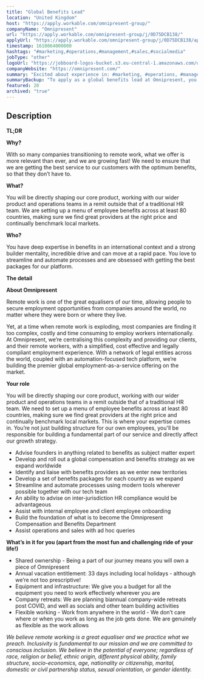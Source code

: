 ```yaml
---
title: "Global Benefits Lead"
location: "United Kingdom"
host: "https://apply.workable.com/omnipresent-group/"
companyName: "Omnipresent"
url: "https://apply.workable.com/omnipresent-group/j/0D75DCB138/"
applyUrl: "https://apply.workable.com/omnipresent-group/j/0D75DCB138/apply/"
timestamp: 1610064000000
hashtags: "#marketing,#operations,#management,#sales,#socialmedia"
jobType: "other"
logoUrl: "https://jobboard-logos-bucket.s3.eu-central-1.amazonaws.com/omnipresent"
companyWebsite: "https://omnipresent.com/"
summary: "Excited about experience in: #marketing, #operations, #management? Check out this job post!"
summaryBackup: "To apply as a global benefits lead at Omnipresent, you preferably need to have some knowledge of: #marketing, #operations, #management."
featured: 20
archived: "true"
---
```


## Description

**TL;DR**

**Why?**

With so many companies transitioning to remote work, what we offer is more relevant than ever, and we are growing fast! We need to ensure that we are getting the best service to our customers with the optimum benefits, so that they don’t have to.

**What?**

You will be directly shaping our core product, working with our wider product and operations teams in a remit outside that of a traditional HR team. We are setting up a menu of employee benefits across at least 80 countries, making sure we find great providers at the right price and continually benchmark local markets.

**Who?**

You have deep expertise in benefits in an international context and a strong builder mentality, incredible drive and can move at a rapid pace. You love to streamline and automate processes and are obsessed with getting the best packages for our platform.

**The detail**

**About Omnipresent**

Remote work is one of the great equalisers of our time, allowing people to secure employment opportunities from companies around the world, no matter where they were born or where they live.

Yet, at a time when remote work is exploding, most companies are finding it too complex, costly and time consuming to employ workers internationally. At Omnipresent, we’re centralising this complexity and providing our clients, and their remote workers, with a simplified, cost effective and legally compliant employment experience. With a network of legal entities across the world, coupled with an automation-focused tech platform, we’re building the premier global employment-as-a-service offering on the market.

**Your role**

You will be directly shaping our core product, working with our wider product and operations teams in a remit outside that of a traditional HR team. We need to set up a menu of employee benefits across at least 80 countries, making sure we find great providers at the right price and continually benchmark local markets. This is where your expertise comes in. You’re not just building structure for our own employees, you'll be responsible for building a fundamental part of our service and directly affect our growth strategy.

*   Advise founders in anything related to benefits as subject matter expert
*   Develop and roll out a global compensation and benefits strategy as we expand worldwide
*   Identify and liaise with benefits providers as we enter new territories
*   Develop a set of benefits packages for each country as we expand
*   Streamline and automate processes using modern tools wherever possible together with our tech team
*   An ability to advise on inter-jurisdiction HR compliance would be advantageous
*   Assist with internal employee and client employee onboarding
*   Build the foundation of what is to become the Omnipresent Compensation and Benefits Department
*   Assist operations and sales with ad hoc queries

**What’s in it for you (apart from the most fun and challenging ride of your life!)**

*   Shared ownership - Being a part of our journey means you will own a piece of Omnipresent
*   Annual vacation entitlement: 33 days including local holidays - although we’re not too prescriptive!
*   Equipment and infrastructure: We give you a budget for all the equipment you need to work effectively wherever you are
*   Company retreats: We are planning biannual company-wide retreats post COVID, and well as socials and other team building activities
*   Flexible working - Work from anywhere in the world - We don’t care where or when you work as long as the job gets done. We are genuinely as flexible as the work allows

_We believe remote working is a great equaliser and we practice what we preach. Inclusivity is fundamental to our mission and we are committed to conscious inclusion. We believe in the potential of everyone; regardless of race, religion or belief, ethnic origin, different physical ability, family structure, socio-economics, age, nationality or citizenship, marital, domestic or civil partnership status, sexual orientation, or gender identity._
